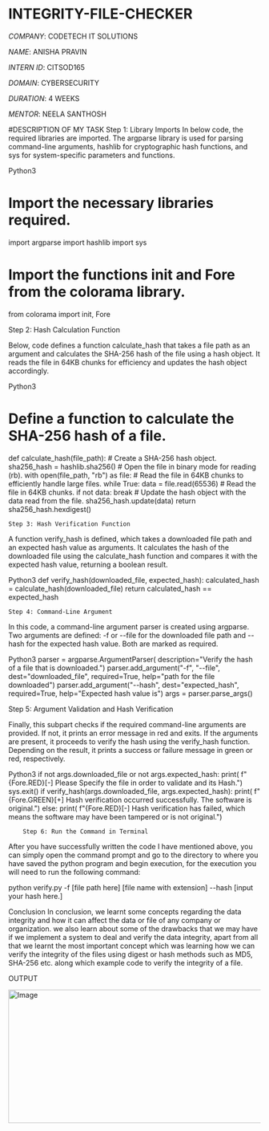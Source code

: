 # INTEGRITY-FILE-CHECKER

*COMPANY*: CODETECH IT SOLUTIONS

*NAME*: ANISHA PRAVIN

*INTERN ID*: CITSOD165

*DOMAIN*: CYBERSECURITY 

*DURATION*: 4 WEEKS

*MENTOR*: NEELA SANTHOSH


#DESCRIPTION OF MY TASK 
Step 1: Library Imports
In below code, the required libraries are imported. The argparse library is used for parsing command-line arguments, hashlib for cryptographic hash functions, and sys for system-specific parameters and functions.

Python3
# Import the necessary libraries required.
import argparse
import hashlib
import sys
# Import the functions init and Fore from the colorama library.
from colorama import init, Fore

Step 2: Hash Calculation Function

Below, code defines a function calculate_hash that takes a file path as an argument and calculates the SHA-256 hash of the file using a hash object. It reads the file in 64KB chunks for efficiency and updates the hash object accordingly.

Python3
# Define a function to calculate the SHA-256 hash of a file.
def calculate_hash(file_path):
    # Create a SHA-256 hash object.
    sha256_hash = hashlib.sha256()
    # Open the file in binary mode for reading (rb).
    with open(file_path, "rb") as file:
        # Read the file in 64KB chunks to efficiently handle large files.
        while True:
data = file.read(65536)  # Read the file in 64KB chunks.
            if not data:
                break
            # Update the hash object with the data read from the file.
            sha256_hash.update(data)
    return sha256_hash.hexdigest()

    Step 3: Hash Verification Function
    
 A function verify_hash is defined, which takes a downloaded file path and an expected hash value as arguments. It calculates the hash of the downloaded file using the calculate_hash function and compares it with the expected hash value, returning a boolean result.

Python3
def verify_hash(downloaded_file, expected_hash):
    calculated_hash = calculate_hash(downloaded_file)
    return calculated_hash == expected_hash

    Step 4: Command-Line Argument
    
In this code, a command-line argument parser is created using argparse. Two arguments are defined: -f or --file for the downloaded file path and --hash for the expected hash value. Both are marked as required.

Python3
parser = argparse.ArgumentParser(
    description="Verify the hash of a file that is downloaded.")
parser.add_argument("-f", "--file", dest="downloaded_file",
                    required=True, help="path for the file downloaded")
parser.add_argument("--hash", dest="expected_hash",
                    required=True, help="Expected hash value is")
args = parser.parse_args()

Step 5: Argument Validation and Hash Verification

Finally, this subpart checks if the required command-line arguments are provided. If not, it prints an error message in red and exits. If the arguments are present, it proceeds to verify the hash using the verify_hash function. Depending on the result, it prints a success or failure message in green or red, respectively.

Python3
if not args.downloaded_file or not args.expected_hash:
    print(
        f"{Fore.RED}[-] Please Specify the file in order to validate and its Hash.")
    sys.exit()
if verify_hash(args.downloaded_file, args.expected_hash):
    print(
        f"{Fore.GREEN}[+] Hash verification occurred successfully. The software is original.")
else:
    print(
        f"{Fore.RED}[-] Hash verification has failed, which means the software may have been tampered or is not original.")
        
        Step 6: Run the Command in Terminal
        
After you have successfully written the code I have mentioned above, you can simply open the command prompt and go to the directory to where you have saved the python program and begin execution, for the execution you will need to run the following command:

python verify.py -f [file path here] [file name with extension] --hash [input your hash here.]


Conclusion
In conclusion, we learnt some concepts regarding the data integrity and how it can affect the data or file of any company or organization. we also learn about some of the drawbacks that we may have if we implement a system to deal and verify the data integrity, apart from all that we learnt the most important concept which was learning how we can verify the integrity of the files using digest or hash methods such as MD5, SHA-256 etc. along which example code to verify the integrity of a file.

OUTPUT

<img width="1070" height="266" alt="Image" src="https://github.com/user-attachments/assets/b8a6f382-f835-4614-9b48-9d14d2ff019a" />




    
